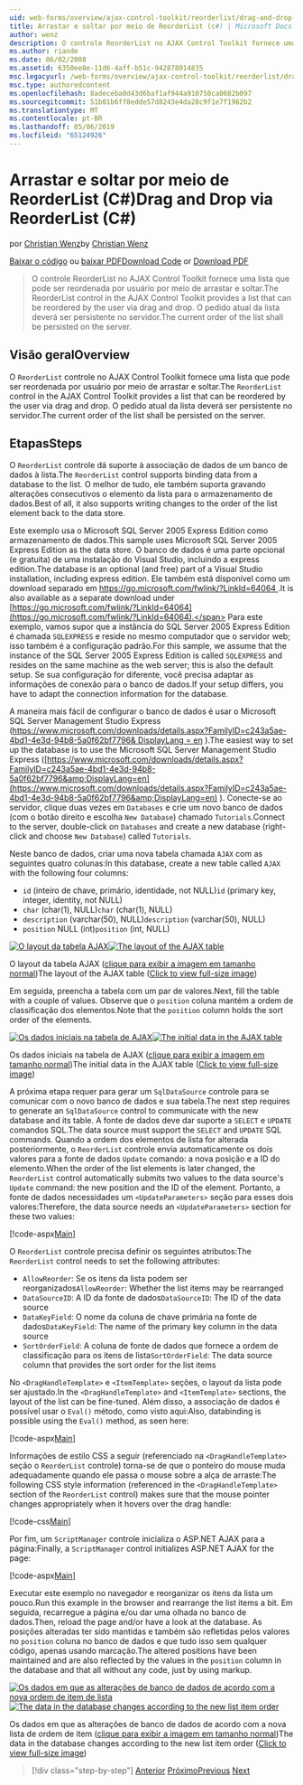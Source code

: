 ```yaml
---
uid: web-forms/overview/ajax-control-toolkit/reorderlist/drag-and-drop-via-reorderlist-cs
title: Arrastar e soltar por meio de ReorderList (c#) | Microsoft Docs
author: wenz
description: O controle ReorderList no AJAX Control Toolkit fornece uma lista que pode ser reordenada por usuário por meio de arrastar e soltar. O pedido atual da lista deverá...
ms.author: riande
ms.date: 06/02/2008
ms.assetid: 6350ee8e-11d6-4aff-b51c-942878014835
msc.legacyurl: /web-forms/overview/ajax-control-toolkit/reorderlist/drag-and-drop-via-reorderlist-cs
msc.type: authoredcontent
ms.openlocfilehash: 8adeceba0d43d6baf1af944a910750ca0682b097
ms.sourcegitcommit: 51b01b6ff8edde57d8243e4da28c9f1e7f1962b2
ms.translationtype: MT
ms.contentlocale: pt-BR
ms.lasthandoff: 05/06/2019
ms.locfileid: "65124926"
---
```

# <a name="drag-and-drop-via-reorderlist-c"></a><span data-ttu-id="9134e-104">Arrastar e soltar por meio de ReorderList (C#)</span><span class="sxs-lookup"><span data-stu-id="9134e-104">Drag and Drop via ReorderList (C#)</span></span>

<span data-ttu-id="9134e-105">por [Christian Wenz](https://github.com/wenz)</span><span class="sxs-lookup"><span data-stu-id="9134e-105">by [Christian Wenz](https://github.com/wenz)</span></span>

<span data-ttu-id="9134e-106">[Baixar o código](http://download.microsoft.com/download/9/3/f/93f8daea-bebd-4821-833b-95205389c7d0/ReorderList5.cs.zip) ou [baixar PDF](http://download.microsoft.com/download/2/d/c/2dc10e34-6983-41d4-9c08-f78f5387d32b/reorderlist5CS.pdf)</span><span class="sxs-lookup"><span data-stu-id="9134e-106">[Download Code](http://download.microsoft.com/download/9/3/f/93f8daea-bebd-4821-833b-95205389c7d0/ReorderList5.cs.zip) or [Download PDF](http://download.microsoft.com/download/2/d/c/2dc10e34-6983-41d4-9c08-f78f5387d32b/reorderlist5CS.pdf)</span></span>

> <span data-ttu-id="9134e-107">O controle ReorderList no AJAX Control Toolkit fornece uma lista que pode ser reordenada por usuário por meio de arrastar e soltar.</span><span class="sxs-lookup"><span data-stu-id="9134e-107">The ReorderList control in the AJAX Control Toolkit provides a list that can be reordered by the user via drag and drop.</span></span> <span data-ttu-id="9134e-108">O pedido atual da lista deverá ser persistente no servidor.</span><span class="sxs-lookup"><span data-stu-id="9134e-108">The current order of the list shall be persisted on the server.</span></span>

## <a name="overview"></a><span data-ttu-id="9134e-109">Visão geral</span><span class="sxs-lookup"><span data-stu-id="9134e-109">Overview</span></span>

<span data-ttu-id="9134e-110">O `ReorderList` controle no AJAX Control Toolkit fornece uma lista que pode ser reordenada por usuário por meio de arrastar e soltar.</span><span class="sxs-lookup"><span data-stu-id="9134e-110">The `ReorderList` control in the AJAX Control Toolkit provides a list that can be reordered by the user via drag and drop.</span></span> <span data-ttu-id="9134e-111">O pedido atual da lista deverá ser persistente no servidor.</span><span class="sxs-lookup"><span data-stu-id="9134e-111">The current order of the list shall be persisted on the server.</span></span>

## <a name="steps"></a><span data-ttu-id="9134e-112">Etapas</span><span class="sxs-lookup"><span data-stu-id="9134e-112">Steps</span></span>

<span data-ttu-id="9134e-113">O `ReorderList` controle dá suporte à associação de dados de um banco de dados à lista.</span><span class="sxs-lookup"><span data-stu-id="9134e-113">The `ReorderList` control supports binding data from a database to the list.</span></span> <span data-ttu-id="9134e-114">O melhor de tudo, ele também suporta gravando alterações consecutivos o elemento da lista para o armazenamento de dados.</span><span class="sxs-lookup"><span data-stu-id="9134e-114">Best of all, it also supports writing changes to the order of the list element back to the data store.</span></span>

<span data-ttu-id="9134e-115">Este exemplo usa o Microsoft SQL Server 2005 Express Edition como armazenamento de dados.</span><span class="sxs-lookup"><span data-stu-id="9134e-115">This sample uses Microsoft SQL Server 2005 Express Edition as the data store.</span></span> <span data-ttu-id="9134e-116">O banco de dados é uma parte opcional (e gratuita) de uma instalação do Visual Studio, incluindo a express edition.</span><span class="sxs-lookup"><span data-stu-id="9134e-116">The database is an optional (and free) part of a Visual Studio installation, including express edition.</span></span> <span data-ttu-id="9134e-117">Ele também está disponível como um download separado em [ https://go.microsoft.com/fwlink/?LinkId=64064 ](https://go.microsoft.com/fwlink/?LinkId=64064).</span><span class="sxs-lookup"><span data-stu-id="9134e-117">It is also available as a separate download under [https://go.microsoft.com/fwlink/?LinkId=64064](https://go.microsoft.com/fwlink/?LinkId=64064).</span></span> <span data-ttu-id="9134e-118">Para este exemplo, vamos supor que a instância do SQL Server 2005 Express Edition é chamada `SQLEXPRESS` e reside no mesmo computador que o servidor web; isso também é a configuração padrão.</span><span class="sxs-lookup"><span data-stu-id="9134e-118">For this sample, we assume that the instance of the SQL Server 2005 Express Edition is called `SQLEXPRESS` and resides on the same machine as the web server; this is also the default setup.</span></span> <span data-ttu-id="9134e-119">Se sua configuração for diferente, você precisa adaptar as informações de conexão para o banco de dados.</span><span class="sxs-lookup"><span data-stu-id="9134e-119">If your setup differs, you have to adapt the connection information for the database.</span></span>

<span data-ttu-id="9134e-120">A maneira mais fácil de configurar o banco de dados é usar o Microsoft SQL Server Management Studio Express ([https://www.microsoft.com/downloads/details.aspx?FamilyID=c243a5ae-4bd1-4e3d-94b8-5a0f62bf7796&amp; DisplayLang = en](https://www.microsoft.com/downloads/details.aspx?FamilyID=c243a5ae-4bd1-4e3d-94b8-5a0f62bf7796&amp;DisplayLang=en) ).</span><span class="sxs-lookup"><span data-stu-id="9134e-120">The easiest way to set up the database is to use the Microsoft SQL Server Management Studio Express ([https://www.microsoft.com/downloads/details.aspx?FamilyID=c243a5ae-4bd1-4e3d-94b8-5a0f62bf7796&amp;DisplayLang=en](https://www.microsoft.com/downloads/details.aspx?FamilyID=c243a5ae-4bd1-4e3d-94b8-5a0f62bf7796&amp;DisplayLang=en) ).</span></span> <span data-ttu-id="9134e-121">Conecte-se ao servidor, clique duas vezes em `Databases` e crie um novo banco de dados (com o botão direito e escolha `New Database`) chamado `Tutorials`.</span><span class="sxs-lookup"><span data-stu-id="9134e-121">Connect to the server, double-click on `Databases` and create a new database (right-click and choose `New Database`) called `Tutorials`.</span></span>

<span data-ttu-id="9134e-122">Neste banco de dados, criar uma nova tabela chamada `AJAX` com as seguintes quatro colunas:</span><span class="sxs-lookup"><span data-stu-id="9134e-122">In this database, create a new table called `AJAX` with the following four columns:</span></span>

- <span data-ttu-id="9134e-123">`id` (inteiro de chave, primário, identidade, not NULL)</span><span class="sxs-lookup"><span data-stu-id="9134e-123">`id` (primary key, integer, identity, not NULL)</span></span>
- <span data-ttu-id="9134e-124">`char` (char(1), NULL)</span><span class="sxs-lookup"><span data-stu-id="9134e-124">`char` (char(1), NULL)</span></span>
- <span data-ttu-id="9134e-125">`description` (varchar(50), NULL)</span><span class="sxs-lookup"><span data-stu-id="9134e-125">`description` (varchar(50), NULL)</span></span>
- <span data-ttu-id="9134e-126">`position` NULL (int)</span><span class="sxs-lookup"><span data-stu-id="9134e-126">`position` (int, NULL)</span></span>

<span data-ttu-id="9134e-127">[![O layout da tabela AJAX](drag-and-drop-via-reorderlist-cs/_static/image2.png)](drag-and-drop-via-reorderlist-cs/_static/image1.png)</span><span class="sxs-lookup"><span data-stu-id="9134e-127">[![The layout of the AJAX table](drag-and-drop-via-reorderlist-cs/_static/image2.png)](drag-and-drop-via-reorderlist-cs/_static/image1.png)</span></span>

<span data-ttu-id="9134e-128">O layout da tabela AJAX ([clique para exibir a imagem em tamanho normal](drag-and-drop-via-reorderlist-cs/_static/image3.png))</span><span class="sxs-lookup"><span data-stu-id="9134e-128">The layout of the AJAX table ([Click to view full-size image](drag-and-drop-via-reorderlist-cs/_static/image3.png))</span></span>

<span data-ttu-id="9134e-129">Em seguida, preencha a tabela com um par de valores.</span><span class="sxs-lookup"><span data-stu-id="9134e-129">Next, fill the table with a couple of values.</span></span> <span data-ttu-id="9134e-130">Observe que o `position` coluna mantém a ordem de classificação dos elementos.</span><span class="sxs-lookup"><span data-stu-id="9134e-130">Note that the `position` column holds the sort order of the elements.</span></span>

<span data-ttu-id="9134e-131">[![Os dados iniciais na tabela de AJAX](drag-and-drop-via-reorderlist-cs/_static/image5.png)](drag-and-drop-via-reorderlist-cs/_static/image4.png)</span><span class="sxs-lookup"><span data-stu-id="9134e-131">[![The initial data in the AJAX table](drag-and-drop-via-reorderlist-cs/_static/image5.png)](drag-and-drop-via-reorderlist-cs/_static/image4.png)</span></span>

<span data-ttu-id="9134e-132">Os dados iniciais na tabela de AJAX ([clique para exibir a imagem em tamanho normal](drag-and-drop-via-reorderlist-cs/_static/image6.png))</span><span class="sxs-lookup"><span data-stu-id="9134e-132">The initial data in the AJAX table ([Click to view full-size image](drag-and-drop-via-reorderlist-cs/_static/image6.png))</span></span>

<span data-ttu-id="9134e-133">A próxima etapa requer para gerar um `SqlDataSource` controle para se comunicar com o novo banco de dados e sua tabela.</span><span class="sxs-lookup"><span data-stu-id="9134e-133">The next step requires to generate an `SqlDataSource` control to communicate with the new database and its table.</span></span> <span data-ttu-id="9134e-134">A fonte de dados deve dar suporte a `SELECT` e `UPDATE` comandos SQL.</span><span class="sxs-lookup"><span data-stu-id="9134e-134">The data source must support the `SELECT` and `UPDATE` SQL commands.</span></span> <span data-ttu-id="9134e-135">Quando a ordem dos elementos de lista for alterada posteriormente, o `ReorderList` controle envia automaticamente os dois valores para a fonte de dados `Update` comando: a nova posição e a ID do elemento.</span><span class="sxs-lookup"><span data-stu-id="9134e-135">When the order of the list elements is later changed, the `ReorderList` control automatically submits two values to the data source's `Update` command: the new position and the ID of the element.</span></span> <span data-ttu-id="9134e-136">Portanto, a fonte de dados necessidades um `<UpdateParameters>` seção para esses dois valores:</span><span class="sxs-lookup"><span data-stu-id="9134e-136">Therefore, the data source needs an `<UpdateParameters>` section for these two values:</span></span>

[!code-aspx[Main](drag-and-drop-via-reorderlist-cs/samples/sample1.aspx)]

<span data-ttu-id="9134e-137">O `ReorderList` controle precisa definir os seguintes atributos:</span><span class="sxs-lookup"><span data-stu-id="9134e-137">The `ReorderList` control needs to set the following attributes:</span></span>

- <span data-ttu-id="9134e-138">`AllowReorder`: Se os itens da lista podem ser reorganizados</span><span class="sxs-lookup"><span data-stu-id="9134e-138">`AllowReorder`: Whether the list items may be rearranged</span></span>
- <span data-ttu-id="9134e-139">`DataSourceID`: A ID da fonte de dados</span><span class="sxs-lookup"><span data-stu-id="9134e-139">`DataSourceID`: The ID of the data source</span></span>
- <span data-ttu-id="9134e-140">`DataKeyField`: O nome da coluna de chave primária na fonte de dados</span><span class="sxs-lookup"><span data-stu-id="9134e-140">`DataKeyField`: The name of the primary key column in the data source</span></span>
- <span data-ttu-id="9134e-141">`SortOrderField`: A coluna de fonte de dados que fornece a ordem de classificação para os itens de lista</span><span class="sxs-lookup"><span data-stu-id="9134e-141">`SortOrderField`: The data source column that provides the sort order for the list items</span></span>

<span data-ttu-id="9134e-142">No `<DragHandleTemplate>` e `<ItemTemplate>` seções, o layout da lista pode ser ajustado.</span><span class="sxs-lookup"><span data-stu-id="9134e-142">In the `<DragHandleTemplate>` and `<ItemTemplate>` sections, the layout of the list can be fine-tuned.</span></span> <span data-ttu-id="9134e-143">Além disso, a associação de dados é possível usar o `Eval()` método, como visto aqui:</span><span class="sxs-lookup"><span data-stu-id="9134e-143">Also, databinding is possible using the `Eval()` method, as seen here:</span></span>

[!code-aspx[Main](drag-and-drop-via-reorderlist-cs/samples/sample2.aspx)]

<span data-ttu-id="9134e-144">Informações de estilo CSS a seguir (referenciado na `<DragHandleTemplate>` seção o `ReorderList` controle) torna-se de que o ponteiro do mouse muda adequadamente quando ele passa o mouse sobre a alça de arraste:</span><span class="sxs-lookup"><span data-stu-id="9134e-144">The following CSS style information (referenced in the `<DragHandleTemplate>` section of the `ReorderList` control) makes sure that the mouse pointer changes appropriately when it hovers over the drag handle:</span></span>

[!code-css[Main](drag-and-drop-via-reorderlist-cs/samples/sample3.css)]

<span data-ttu-id="9134e-145">Por fim, um `ScriptManager` controle inicializa o ASP.NET AJAX para a página:</span><span class="sxs-lookup"><span data-stu-id="9134e-145">Finally, a `ScriptManager` control initializes ASP.NET AJAX for the page:</span></span>

[!code-aspx[Main](drag-and-drop-via-reorderlist-cs/samples/sample4.aspx)]

<span data-ttu-id="9134e-146">Executar este exemplo no navegador e reorganizar os itens da lista um pouco.</span><span class="sxs-lookup"><span data-stu-id="9134e-146">Run this example in the browser and rearrange the list items a bit.</span></span> <span data-ttu-id="9134e-147">Em seguida, recarregue a página e/ou dar uma olhada no banco de dados.</span><span class="sxs-lookup"><span data-stu-id="9134e-147">Then, reload the page and/or have a look at the database.</span></span> <span data-ttu-id="9134e-148">As posições alteradas ter sido mantidas e também são refletidas pelos valores no `position` coluna no banco de dados e que tudo isso sem qualquer código, apenas usando marcação.</span><span class="sxs-lookup"><span data-stu-id="9134e-148">The altered positions have been maintained and are also reflected by the values in the `position` column in the database and that all without any code, just by using markup.</span></span>

<span data-ttu-id="9134e-149">[![Os dados em que as alterações de banco de dados de acordo com a nova ordem de item de lista](drag-and-drop-via-reorderlist-cs/_static/image8.png)](drag-and-drop-via-reorderlist-cs/_static/image7.png)</span><span class="sxs-lookup"><span data-stu-id="9134e-149">[![The data in the database changes according to the new list item order](drag-and-drop-via-reorderlist-cs/_static/image8.png)](drag-and-drop-via-reorderlist-cs/_static/image7.png)</span></span>

<span data-ttu-id="9134e-150">Os dados em que as alterações de banco de dados de acordo com a nova lista de ordem de item ([clique para exibir a imagem em tamanho normal](drag-and-drop-via-reorderlist-cs/_static/image9.png))</span><span class="sxs-lookup"><span data-stu-id="9134e-150">The data in the database changes according to the new list item order ([Click to view full-size image](drag-and-drop-via-reorderlist-cs/_static/image9.png))</span></span>

> [!div class="step-by-step"]
> <span data-ttu-id="9134e-151">[Anterior](using-postbacks-with-reorderlist-cs.md)
> [Próximo](using-postbacks-with-reorderlist-vb.md)</span><span class="sxs-lookup"><span data-stu-id="9134e-151">[Previous](using-postbacks-with-reorderlist-cs.md)
[Next](using-postbacks-with-reorderlist-vb.md)</span></span>
